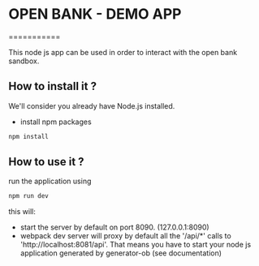 # OPEN BANK - DEMO APP
===========

This node js app can be used in order to interact with the open bank sandbox.

## How to install it ?

We'll consider you already have Node.js installed.  

- install npm packages

```bash
npm install 
```
## How to use it ?
run the application using
```bash
npm run dev
```
this will:
- start the server by default on port 8090. (127.0.0.1:8090)
- webpack dev server will proxy by default all the '/api/*' calls to 'http://localhost:8081/api'. 
That means you have to start your node js application generated by generator-ob (see documentation)
